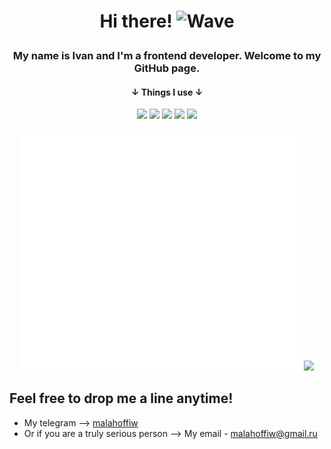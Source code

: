 # <p align="center">Hi there! <img alt="Wave" width="32" height="32" src="https://camo.githubusercontent.com/e8e7b06ecf583bc040eb60e44eb5b8e0ecc5421320a92929ce21522dbc34c891/68747470733a2f2f6d656469612e67697068792e636f6d2f6d656469612f6876524a434c467a6361737252346961377a2f67697068792e676966"> </p>
### <p align="center"> My name is Ivan and I'm a frontend developer. Welcome to my GitHub page.</p>
#### <p align="center"> &#8595; Things I use &#8595;</p>
<p align="center">
    <img src="https://img.shields.io/badge/-react-blue?style=for-the-badge&logo=react" />
    <img src="https://img.shields.io/badge/-Next.js-black?style=for-the-badge&logo=next.js" />
    <img src="https://img.shields.io/badge/-typescript-lightblue?style=for-the-badge&logo=typescript" />
    <img src="https://img.shields.io/badge/-javascript-grey?style=for-the-badge&logo=javascript" />
    <img src="https://img.shields.io/badge/-SCSS-pink?style=for-the-badge&logo=sass" />
</p>

<p align="center">
  <img src="/github-metrics.svg" alt="Metrics" width="450" > 
  <img src="https://api.githubtrends.io/user/svg/malahoffiw/repos?time_range=three_months&theme=dark" width="360">
</p>

## Feel free to drop me a line anytime!
* My telegram --> [malahoffiw](https://t.me/malahoffiw) 
* Or if you are a truly serious person --> My email - malahoffiw@gmail.ru





